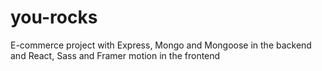 # you-rocks
E-commerce project with Express, Mongo and Mongoose in the backend and React, Sass and Framer motion in the frontend
